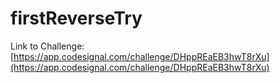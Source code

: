 # firstReverseTry

Link to Challenge: [https://app.codesignal.com/challenge/DHppREaEB3hwT8rXu](https://app.codesignal.com/challenge/DHppREaEB3hwT8rXu)